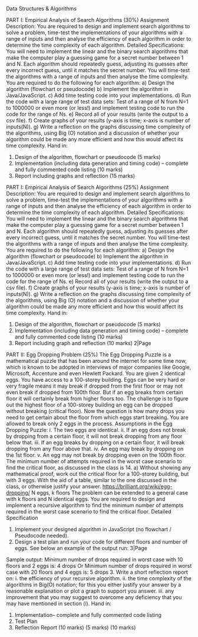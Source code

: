 Data Structures & Algorithms

PART I: Empirical Analysis of Search Algorithms (30%)
Assignment Description:
You are required to design and implement search algorithms to solve a problem, time-test
the implementations of your algorithms with a range of inputs and then analyse the efficiency
of each algorithm in order to determine the time complexity of each algorithm.
Detailed Specifications:
You will need to implement the linear and the binary search algorithms that make the
computer play a guessing game for a secret number between 1 and N. Each algorithm
should repeatedly guess, adjusting its guesses after every incorrect guess, until it matches
the secret number. You will time-test the algorithms with a range of inputs and then analyse
the time complexity.
You are required to do the following for each algorithm:
a) Design the algorithm (flowchart or pseudocode)
b) Implement the algorithm in Java/JavaScript.
c) Add time testing code into your implementations.
d) Run the code with a large range of test data sets: Test of a range of N from N=1 to
1000000 or even more (or less!) and implement testing code to run the code for
the range of Ns.
e) Record all of your results (write the output to a csv file).
f) Create graphs of your results (y-axis is time; x-axis is number of inputs(N)).
g) Write a reflection on the graphs discussing time complexity of the algorithms, using
Big (O) notation and a discussion of whether your algorithm could be made any
more efficient and how this would affect its time complexity.
Hand in:
1. Design of the algorithm, flowchart or pseudocode (5 marks)
2. Implementation (including data generation and timing code) – complete and fully
commented code listing (10 marks)
3. Report including graphs and reflection (15 marks)

PART I: Empirical Analysis of Search Algorithms (25%)
Assignment Description:
You are required to design and implement search algorithms to solve a problem, time-test the implementations of your algorithms with a range of inputs and then analyse the efficiency of each algorithm in order to determine the time complexity of each algorithm.
Detailed Specifications:
You will need to implement the linear and the binary search algorithms that make the computer play a guessing game for a secret number between 1 and N. Each algorithm should repeatedly guess, adjusting its guesses after every incorrect guess, until it matches the secret number. You will time-test the algorithms with a range of inputs and then analyse the time complexity.
You are required to do the following for each algorithm:
a) Design the algorithm (flowchart or pseudocode)
b) Implement the algorithm in Java/JavaScript.
c) Add time testing code into your implementations.
d) Run the code with a large range of test data sets: Test of a range of N from N=1 to 1000000 or even more (or less!) and implement testing code to run the code for the range of Ns.
e) Record all of your results (write the output to a csv file).
f) Create graphs of your results (y-axis is time; x-axis is number of inputs(N)).
g) Write a reflection on the graphs discussing time complexity of the algorithms, using Big (O) notation and a discussion of whether your algorithm could be made any more efficient and how this would affect its time complexity.
Hand in:
1. Design of the algorithm, flowchart or pseudocode (5 marks)
2. Implementation (including data generation and timing code) – complete and fully
commented code listing (10 marks)
3. Report including graph and reflection (10 marks)
2|Page
 
 PART II: Egg Dropping Problem (25%)
The Egg Dropping Puzzle is a mathematical puzzle that has been around the internet for some time now, which is known to be adopted in interviews of major companies like Google, Microsoft, Accenture and even Hewlett Packard.
You are given 2 identical eggs. You have access to a 100-storey building. Eggs can be very hard or very fragile means it may break if dropped from the first floor or may not even break if dropped from 100th floor. But if an egg breaks from certain floor it will certainly break from higher floors too. The challenge is to figure out the highest floor of a 100-storey building an egg can be dropped without breaking (critical floor). Now the question is how many drops you need to get certain about the floor from which eggs start breaking. You are allowed to break only 2 eggs in the process.
Assumptions in the Egg Dropping Puzzle:
i. The two eggs are identical.
ii. If an egg does not break by dropping from a certain floor, it will not break dropping from any floor below that.
iii. If an egg breaks by dropping on a certain floor, it will break dropping from any floor above that.
iv. An egg may break by dropping on the 1st floor.
v. An egg may not break by dropping even on the 100th floor.
The minimum number of attempts required in the worst case scenario to find the critical floor, as discussed in the class is 14.
a) Without showing any mathematical proof, work out the critical floor for a 100-storey building, but with 3 eggs. With the aid of a table, similar to the one discussed in the class, or otherwise justify your answer.
https://brilliant.org/wiki/egg-dropping/
N eggs, k floors
The problem can be extended to a general case with k floors and N identical eggs. You are required to design and implement a recursive algorithm to find the minimum number of attempts required in the worst case scenario to find the critical floor.
Detailed Specification
1. Implement your designed algorithm in JavaScript (no flowchart / Pseudocode needed).
2. Design a test plan and run your code for different floors and number of eggs. See below an example of the output run:
3|Page
     
 Sample output:
Minimum number of drops required in worst case with 10 floors and 2 eggs is: 4 drops
Or
Minimum number of drops required in worst case with 20 floors and 4 eggs is: 5 drops
3. Write a short reflection report on:
i. the efficiency of your recursive algorithm.
ii. the time complexity of the algorithms in Big(O) notation; for this you either justify your answer by a reasonable explanation or plot a graph to support you answer.
iii. any improvement that you may suggest to overcome any deficiency that you may have mentioned in section (i).
 Hand in:
1. Implementation– complete and fully commented code listing
2. Test Plan
3. Reflection Report
(10 marks) (5 marks)
(10 marks)